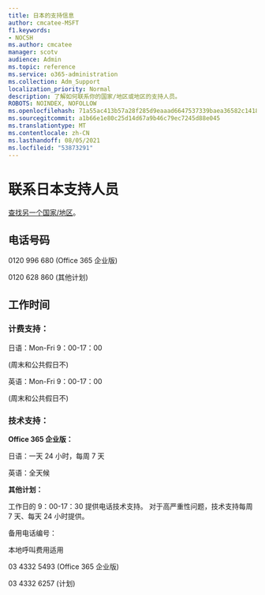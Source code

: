 ```yaml
---
title: 日本的支持信息
author: cmcatee-MSFT
f1.keywords:
- NOCSH
ms.author: cmcatee
manager: scotv
audience: Admin
ms.topic: reference
ms.service: o365-administration
ms.collection: Adm_Support
localization_priority: Normal
description: 了解如何联系你的国家/地区或地区的支持人员。
ROBOTS: NOINDEX, NOFOLLOW
ms.openlocfilehash: 71a55ac413b57a28f285d9eaaad6647537339baea36582c14188ebbfd9095a13
ms.sourcegitcommit: a1b66e1e80c25d14d67a9b46c79ec7245d88e045
ms.translationtype: MT
ms.contentlocale: zh-CN
ms.lasthandoff: 08/05/2021
ms.locfileid: "53873291"
---
```

# <a name="contact-support-for-japan"></a>联系日本支持人员

[查找另一个国家/地区](../../business-video/get-help-support.md)。

## <a name="phone-number"></a>电话号码
0120 996 680 (Office 365 企业版) 

0120 628 860 (其他计划) 

## <a name="hours"></a>工作时间
### <a name="billing-support"></a>计费支持：

日语：Mon-Fri 9：00-17：00

 (周末和公共假日不) 

英语：Mon-Fri 9：00-17：00

 (周末和公共假日不) 

### <a name="technical-support"></a>技术支持：

**Office 365 企业版：**

日语：一天 24 小时，每周 7 天

英语：全天候

**其他计划：**

工作日的 9：00-17：30 提供电话技术支持。 对于高严重性问题，技术支持每周 7 天、每天 24 小时提供。

备用电话编号：

本地呼叫费用适用

03 4332 5493 (Office 365 企业版) 

03 4332 6257 (计划) 
